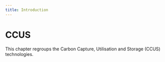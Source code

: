 ```yaml
---
title: Introduction
---
```


# CCUS

This chapter regroups the Carbon Capture, Utilisation and Storage (CCUS)
technologies.
